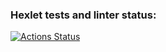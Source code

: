 ### Hexlet tests and linter status:
[![Actions Status](https://github.com/zenninn/frontend-project-44/actions/workflows/hexlet-check.yml/badge.svg)](https://github.com/zenninn/frontend-project-44/actions)